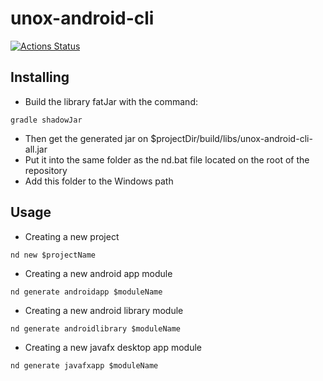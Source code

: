 # unox-android-cli
[![Actions Status](https://github.com/icarohs7/unox-android-cli/workflows/ci/badge.svg)](
https://github.com/icarohs7/unox-android-cli/actions)

## Installing
- Build the library fatJar with the command:
```batch
gradle shadowJar
```
- Then get the generated jar on $projectDir/build/libs/unox-android-cli-all.jar
- Put it into the same folder as the nd.bat file located on the root of the repository
- Add this folder to the Windows path

## Usage
- Creating a new project
```
nd new $projectName
```

- Creating a new android app module
```
nd generate androidapp $moduleName
```

- Creating a new android library module
```
nd generate androidlibrary $moduleName
```

- Creating a new javafx desktop app module
```
nd generate javafxapp $moduleName
```
